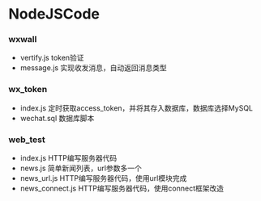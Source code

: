 # NodeJSCode
### wxwall
* vertify.js token验证
* message.js 实现收发消息，自动返回消息类型
### wx_token
* index.js 定时获取access_token，并将其存入数据库，数据库选择MySQL
* wechat.sql 数据库脚本
### web_test
* index.js HTTP编写服务器代码
* news.js 简单新闻列表，url参数多一个
* news_url.js HTTP编写服务器代码，使用url模块完成
* news_connect.js HTTP编写服务器代码，使用connect框架改造
